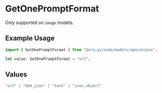 # GetOnePromptFormat

Only supported on `image` models.

## Example Usage

```typescript
import { GetOnePromptFormat } from "@orq-ai/node/models/operations";

let value: GetOnePromptFormat = "url";
```

## Values

```typescript
"url" | "b64_json" | "text" | "json_object"
```